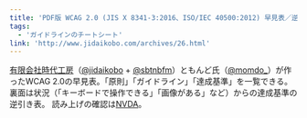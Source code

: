 ```yaml
---
title: 'PDF版 WCAG 2.0 (JIS X 8341-3:2016、ISO/IEC 40500:2012) 早見表／逆引き表'
tags:
  - 'ガイドラインのチートシート'
link: 'http://www.jidaikobo.com/archives/26.html'
---
```


<a href="https://www.jidaikobo.com">有限会社時代工房</a>（<a href="https://twitter.com/jidaikobo">@jidaikobo</a> + <a href="https://twitter.com/sbtnbfm">@sbtnbfm</a>）ともんど氏（<a href="https://twitter.com/momdo_">@momdo_</a>）が作ったWCAG 2.0の早見表。「原則」「ガイドライン」「達成基準」を一覧できる。
裏面は状況（「キーボードで操作できる」「画像がある」など）からの達成基準の逆引き表。
読み上げの確認は<a href="https://www.nvda.jp/">NVDA</a>。
